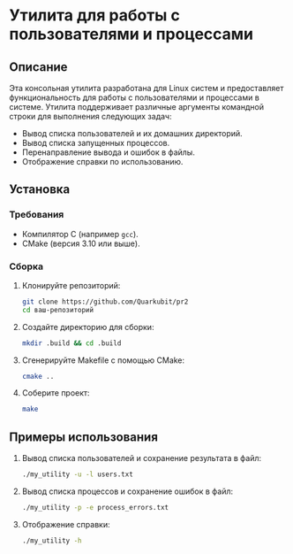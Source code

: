 # Утилита для работы с пользователями и процессами

## Описание

Эта консольная утилита разработана для Linux систем и предоставляет функциональность для работы с пользователями и процессами в системе. Утилита поддерживает различные аргументы командной строки для выполнения следующих задач:

- Вывод списка пользователей и их домашних директорий.
- Вывод списка запущенных процессов.
- Перенаправление вывода и ошибок в файлы.
- Отображение справки по использованию.

## Установка

### Требования

- Компилятор C (например `gcc`).
- CMake (версия 3.10 или выше).

### Сборка

1. Клонируйте репозиторий:
   ```bash
   git clone https://github.com/Quarkubit/pr2
   cd ваш-репозиторий
   ```

2. Создайте директорию для сборки:
   ```bash
   mkdir .build && cd .build
   ```

3. Сгенерируйте Makefile с помощью CMake:
   ```bash
   cmake ..
   ```

4. Соберите проект:
   ```bash
   make
   ```

## Примеры использования

1. Вывод списка пользователей и сохранение результата в файл:
   ```bash
   ./my_utility -u -l users.txt
   ```

2. Вывод списка процессов и сохранение ошибок в файл:
   ```bash
   ./my_utility -p -e process_errors.txt
   ```

3. Отображение справки:
   ```bash
   ./my_utility -h
   ```
